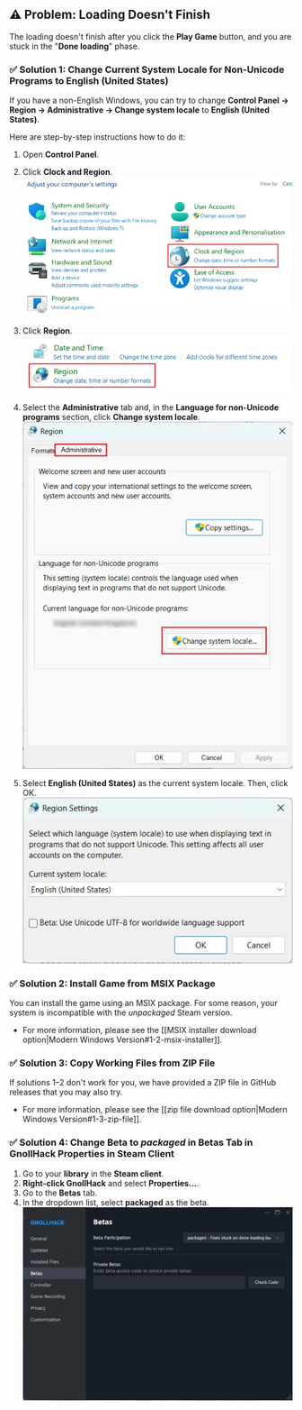 
## ⚠️ Problem: Loading Doesn't Finish

The loading doesn't finish after you click the **Play Game** button, and you are stuck in the "**Done loading**" phase.

### ✅ Solution 1: Change Current System Locale for Non-Unicode Programs to English (United States)

If you have a non-English Windows, you can try to change **Control Panel → Region → Administrative → Change system locale** to **English (United States)**.

Here are step-by-step instructions how to do it:

1. Open **Control Panel**.
2. Click **Clock and Region**.<br />
    ![change-locale-1](/uploads/Modern%20Windows%20Version%20(Steam)/change-locale-1.webp)

3. Click **Region**.<br />
    ![change-locale-2](/uploads/Modern%20Windows%20Version%20(Steam)/change-locale-2.webp)

4. Select the **Administrative** tab and, in the **Language for non-Unicode programs** section, click **Change system locale**.<br />
    ![change-locale-3](/uploads/Modern%20Windows%20Version%20(Steam)/change-locale-3.webp)

5. Select **English (United States)** as the current system locale. Then, click OK.<br />
    ![change-locale-4](/uploads/Modern%20Windows%20Version%20(Steam)/change-locale-4.webp)

### ✅ Solution 2: Install Game from MSIX Package

You can install the game using an MSIX package. For some reason, your system is incompatible with the _unpackaged_ Steam version.

- For more information, please see the [[MSIX installer download option|Modern Windows Version#1-2-msix-installer]].

### ✅ Solution 3: Copy Working Files from ZIP File

If solutions 1–2 don't work for you, we have provided a ZIP file in GitHub releases that you may also try.

- For more information, please see the [[zip file download option|Modern Windows Version#1-3-zip-file]].

### ✅ Solution 4: Change Beta to *packaged* in Betas Tab in GnollHack Properties in Steam Client

1. Go to your **library** in the **Steam client**.
2. **Right-click GnollHack** and select **Properties...**.
3. Go to the **Betas** tab.
4. In the dropdown list, select **packaged** as the beta.<br />
    ![steam-betas-packaged](/uploads/Troubleshooting%20Modern%20Windows%20Version%20(Steam)/steam-betas-packaged.webp)
